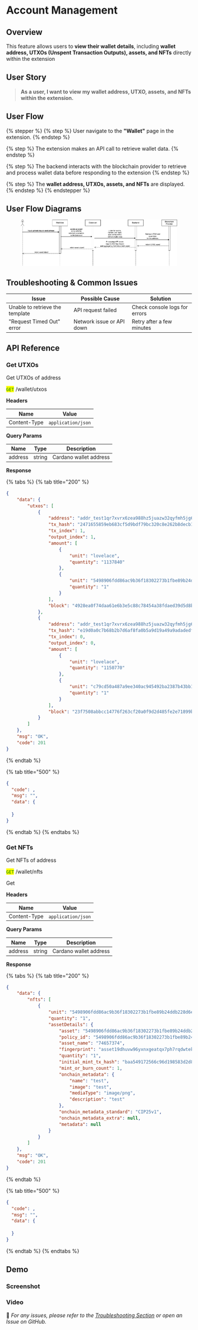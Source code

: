 # Account Management

## Overview

This feature allows users to **view their wallet details**, including **wallet address, UTXOs (Unspent Transaction Outputs), assets, and NFTs** directly within the extension

## **User Story**

> **As a user, I want to view my wallet address, UTXO, assets, and NFTs within the extension.**

## **User Flow**

{% stepper %}
{% step %}
User navigate to the **"Wallet"** page in the extension.
{% endstep %}

{% step %}
The extension makes an API call to retrieve wallet data.
{% endstep %}

{% step %}
The backend interacts with the blockchain provider to retrieve and process wallet data before responding to the extension
{% endstep %}

{% step %}
The **wallet address, UTXOs, assets, and NFTs** are displayed.
{% endstep %}
{% endstepper %}

## User Flow Diagrams

<figure><img src="../../.gitbook/assets/account-management.png" alt=""><figcaption></figcaption></figure>

## Troubleshooting & Common Issues

| **Issue**                       | **Possible Cause**        | **Solution**                  |
| ------------------------------- | ------------------------- | ----------------------------- |
| Unable to retrieve the template | API request failed        | Check console logs for errors |
| "Request Timed Out" error       | Network issue or API down | Retry after a few minutes     |

## API Reference

### Get UTXOs

Get UTXOs of address

<mark style="color:green;">`GET`</mark> /wallet/utxos

**Headers**

| Name         | Value              |
| ------------ | ------------------ |
| Content-Type | `application/json` |

**Query Params**

| Name    | Type   | Description            |
| ------- | ------ | ---------------------- |
| address | string | Cardano wallet address |

**Response**

{% tabs %}
{% tab title="200" %}
```json
{
    "data": {
        "utxos": [
            {
                "address": "addr_test1qr7xvrx6zea988hz5juazw32qyfmh5jg6z9euursqs390pz62landnfc3ggslmdvaglwmuquuxt2pkkxctzp0adfrxasyzm9m9",
                "tx_hash": "2471655859eb683cf5d9bdf79bc320c8e262b8decb1ee163aed65c74b47aaa41",
                "tx_index": 1,
                "output_index": 1,
                "amount": [
                    {
                        "unit": "lovelace",
                        "quantity": "1137840"
                    },
                    {
                        "unit": "5498906fdd86ac9b36f18302273b1fbe89b24ddb228d6eeea01af11874657374",
                        "quantity": "1"
                    }
                ],
                "block": "4928ea0f74daa61e6b3e5c88c78454a38fdaed39d5d8b7ce67938e31f43da5fb"
            },
            {
                "address": "addr_test1qr7xvrx6zea988hz5juazw32qyfmh5jg6z9euursqs390pz62landnfc3ggslmdvaglwmuquuxt2pkkxctzp0adfrxasyzm9m9",
                "tx_hash": "e19d0a0c7b68b2b7d6af8fa0b5a9d19a49a9adadedf0d0f71801b69c5cc0c047",
                "tx_index": 0,
                "output_index": 0,
                "amount": [
                    {
                        "unit": "lovelace",
                        "quantity": "1150770"
                    },
                    {
                        "unit": "c79cd50a487a9ee340ac945492ba2387b43bb110a1149966c192f1474e667454657374",
                        "quantity": "1"
                    }
                ],
                "block": "23f7508abbcc14776f263cf20a0f9d2d485fe2e71899bbbf315b6ffbe54cf1f0"
            }
        ]
    },
    "msg": "OK",
    "code": 201
}
```
{% endtab %}

{% tab title="500" %}
```json
{
  "code": ,
  "msg": "",
  "data": {
  
  }
}
```
{% endtab %}
{% endtabs %}

### Get NFTs

Get NFTs of address

<mark style="color:green;">`GET`</mark> /wallet/nfts

Get&#x20;

**Headers**

| Name         | Value              |
| ------------ | ------------------ |
| Content-Type | `application/json` |

**Query Params**

| Name    | Type   | Description            |
| ------- | ------ | ---------------------- |
| address | string | Cardano wallet address |

**Response**

{% tabs %}
{% tab title="200" %}
```json
{
    "data": {
        "nfts": [
            {
                "unit": "5498906fdd86ac9b36f18302273b1fbe89b24ddb228d6eeea01af11874657374",
                "quantity": "1",
                "assetDetails": {
                    "asset": "5498906fdd86ac9b36f18302273b1fbe89b24ddb228d6eeea01af11874657374",
                    "policy_id": "5498906fdd86ac9b36f18302273b1fbe89b24ddb228d6eeea01af118",
                    "asset_name": "74657374",
                    "fingerprint": "asset19dhuvw96yxnxgeatqx7ph7rqdwtekrccxr0cx9",
                    "quantity": "1",
                    "initial_mint_tx_hash": "baa549172566c96d198583d2d8450b06f1852bc039f570cc39a0cb4f85bbb296",
                    "mint_or_burn_count": 1,
                    "onchain_metadata": {
                        "name": "test",
                        "image": "test",
                        "mediaType": "image/png",
                        "description": "test"
                    },
                    "onchain_metadata_standard": "CIP25v1",
                    "onchain_metadata_extra": null,
                    "metadata": null
                }
            }
        ]
    },
    "msg": "OK",
    "code": 201
}
```
{% endtab %}

{% tab title="500" %}
```json
{
  "code": ,
  "msg": "",
  "data": {
  
  }
}
```
{% endtab %}
{% endtabs %}

## Demo

### Screenshot



### Video





🔹 _For any issues, please refer to the_ [_Troubleshooting Section_](account-management.md#troubleshooting-and-common-issues) _or open an Issue on GitHub._
